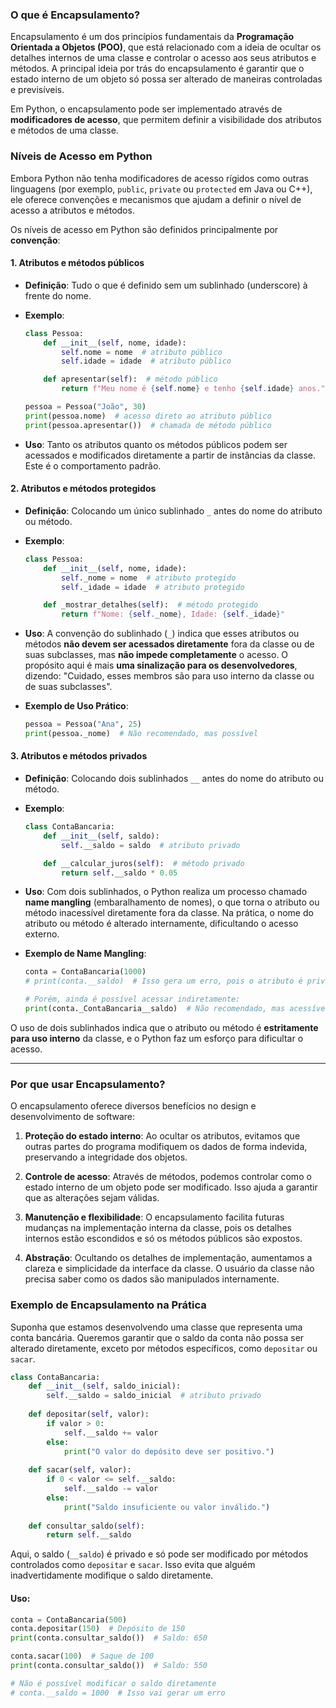 ### O que é Encapsulamento?

Encapsulamento é um dos princípios fundamentais da **Programação Orientada a Objetos (POO)**, que está relacionado com a ideia de ocultar os detalhes internos de uma classe e controlar o acesso aos seus atributos e métodos. A principal ideia por trás do encapsulamento é garantir que o estado interno de um objeto só possa ser alterado de maneiras controladas e previsíveis.

Em Python, o encapsulamento pode ser implementado através de **modificadores de acesso**, que permitem definir a visibilidade dos atributos e métodos de uma classe.

### Níveis de Acesso em Python

Embora Python não tenha modificadores de acesso rígidos como outras linguagens (por exemplo, `public`, `private` ou `protected` em Java ou C++), ele oferece convenções e mecanismos que ajudam a definir o nível de acesso a atributos e métodos.

Os níveis de acesso em Python são definidos principalmente por **convenção**:

#### 1. **Atributos e métodos públicos**
   - **Definição**: Tudo o que é definido sem um sublinhado (underscore) à frente do nome.
   - **Exemplo**:
     ```python
     class Pessoa:
         def __init__(self, nome, idade):
             self.nome = nome  # atributo público
             self.idade = idade  # atributo público
     
         def apresentar(self):  # método público
             return f"Meu nome é {self.nome} e tenho {self.idade} anos."
     
     pessoa = Pessoa("João", 30)
     print(pessoa.nome)  # acesso direto ao atributo público
     print(pessoa.apresentar())  # chamada de método público
     ```

   - **Uso**: Tanto os atributos quanto os métodos públicos podem ser acessados e modificados diretamente a partir de instâncias da classe. Este é o comportamento padrão.

#### 2. **Atributos e métodos protegidos**
   - **Definição**: Colocando um único sublinhado `_` antes do nome do atributo ou método.
   - **Exemplo**:
     ```python
     class Pessoa:
         def __init__(self, nome, idade):
             self._nome = nome  # atributo protegido
             self._idade = idade  # atributo protegido
     
         def _mostrar_detalhes(self):  # método protegido
             return f"Nome: {self._nome}, Idade: {self._idade}"
     ```
   - **Uso**: A convenção do sublinhado (`_`) indica que esses atributos ou métodos **não devem ser acessados diretamente** fora da classe ou de suas subclasses, mas **não impede completamente** o acesso. O propósito aqui é mais **uma sinalização para os desenvolvedores**, dizendo: "Cuidado, esses membros são para uso interno da classe ou de suas subclasses".
   
   - **Exemplo de Uso Prático**:
     ```python
     pessoa = Pessoa("Ana", 25)
     print(pessoa._nome)  # Não recomendado, mas possível
     ```

#### 3. **Atributos e métodos privados**
   - **Definição**: Colocando dois sublinhados `__` antes do nome do atributo ou método.
   - **Exemplo**:
     ```python
     class ContaBancaria:
         def __init__(self, saldo):
             self.__saldo = saldo  # atributo privado
     
         def __calcular_juros(self):  # método privado
             return self.__saldo * 0.05
     ```
   - **Uso**: Com dois sublinhados, o Python realiza um processo chamado **name mangling** (embaralhamento de nomes), o que torna o atributo ou método inacessível diretamente fora da classe. Na prática, o nome do atributo ou método é alterado internamente, dificultando o acesso externo.

   - **Exemplo de Name Mangling**:
     ```python
     conta = ContaBancaria(1000)
     # print(conta.__saldo)  # Isso gera um erro, pois o atributo é privado
     
     # Porém, ainda é possível acessar indiretamente:
     print(conta._ContaBancaria__saldo)  # Não recomendado, mas acessível
     ```

   O uso de dois sublinhados indica que o atributo ou método é **estritamente para uso interno** da classe, e o Python faz um esforço para dificultar o acesso.

---

### Por que usar Encapsulamento?

O encapsulamento oferece diversos benefícios no design e desenvolvimento de software:

1. **Proteção do estado interno**: Ao ocultar os atributos, evitamos que outras partes do programa modifiquem os dados de forma indevida, preservando a integridade dos objetos.
   
2. **Controle de acesso**: Através de métodos, podemos controlar como o estado interno de um objeto pode ser modificado. Isso ajuda a garantir que as alterações sejam válidas.
   
3. **Manutenção e flexibilidade**: O encapsulamento facilita futuras mudanças na implementação interna da classe, pois os detalhes internos estão escondidos e só os métodos públicos são expostos.
   
4. **Abstração**: Ocultando os detalhes de implementação, aumentamos a clareza e simplicidade da interface da classe. O usuário da classe não precisa saber como os dados são manipulados internamente.

### Exemplo de Encapsulamento na Prática

Suponha que estamos desenvolvendo uma classe que representa uma conta bancária. Queremos garantir que o saldo da conta não possa ser alterado diretamente, exceto por métodos específicos, como `depositar` ou `sacar`.

```python
class ContaBancaria:
    def __init__(self, saldo_inicial):
        self.__saldo = saldo_inicial  # atributo privado
    
    def depositar(self, valor):
        if valor > 0:
            self.__saldo += valor
        else:
            print("O valor do depósito deve ser positivo.")
    
    def sacar(self, valor):
        if 0 < valor <= self.__saldo:
            self.__saldo -= valor
        else:
            print("Saldo insuficiente ou valor inválido.")
    
    def consultar_saldo(self):
        return self.__saldo
```

Aqui, o saldo (`__saldo`) é privado e só pode ser modificado por métodos controlados como `depositar` e `sacar`. Isso evita que alguém inadvertidamente modifique o saldo diretamente.

#### Uso:

```python
conta = ContaBancaria(500)
conta.depositar(150)  # Depósito de 150
print(conta.consultar_saldo())  # Saldo: 650

conta.sacar(100)  # Saque de 100
print(conta.consultar_saldo())  # Saldo: 550

# Não é possível modificar o saldo diretamente
# conta.__saldo = 1000  # Isso vai gerar um erro
```